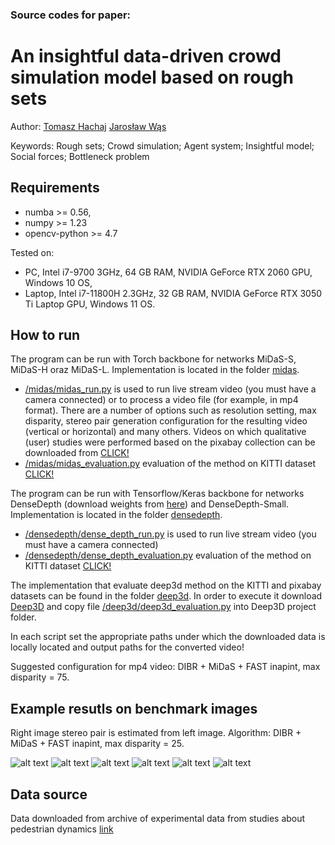 ### Source codes for paper:

# An insightful data-driven crowd simulation model based on rough sets 

Author: [Tomasz Hachaj](https://home.agh.edu.pl/~thachaj/) [Jarosław Wąs](https://home.agh.edu.pl/~jarek/)

<!--Algorithms for converting 2D to 3D are gaining importance following the hiatus brought about by the discontinuation of 3D TV production; this is due to the high availability and popularity of virtual reality systems that use stereo vision. In this paper, several depth image-based rendering (DIBR) approaches using state-of-the-art single-frame depth generation neural networks and inpaint algorithms are proposed and validated, including a novel very fast inpaint (FAST). FAST significantly exceeds the speed of currently used inpaint algorithms by reducing computational complexity, without degrading the quality of the resulting image. The role of the inpaint algorithm is to fill in missing pixels in the stereo pair estimated by DIBR. Missing estimated pixels appear at the boundaries of areas that differ significantly in their estimated distance from the observer. In addition, we propose parameterizing DIBR using a singular, easy-to-interpret adaptable parameter that can be adjusted online according to the preferences of the user who views the visualization. This single parameter governs both the camera parameters and the maximum binocular disparity. The proposed solutions are also compared with a fully automatic 2D to 3D mapping solution. The algorithm proposed in this work, which features intuitive disparity steering, the foundational deep neural network MiDaS, and the FAST inpaint algorithm, received considerable acclaim from evaluators. The mean absolute error of the proposed solution does not contain statistically significant differences from state-of-the-art approaches like Deep3D and other DIBR-based approaches using different inpaint functions. Since both the source codes and the generated videos are available for download, all experiments can be reproduced, and one can apply our algorithm to any selected video or single image to convert it.
-->
Keywords: Rough sets; Crowd simulation; Agent system; Insightful model; Social forces; Bottleneck problem

## Requirements

- numba >= 0.56, 
- numpy >= 1.23
- opencv-python >= 4.7

Tested on: 
- PC, Intel i7-9700 3GHz, 64 GB RAM, NVIDIA GeForce RTX 2060 GPU, Windows 10 OS,
- Laptop, Intel i7-11800H 2.3GHz, 32 GB RAM, NVIDIA GeForce RTX 3050 Ti Laptop GPU, Windows 11 OS.

## How to run

The program can be run with Torch backbone for networks MiDaS-S, MiDaS-H oraz MiDaS-L. Implementation is located in the folder [midas](/midas/).
- [/midas/midas_run.py](/midas/midas_run.py) is used to run live stream video (you must have a camera connected) or to process a video file (for example, in mp4 format). There are a number of options such as resolution setting, max disparity, stereo pair generation configuration for the resulting video (vertical or horizontal) and many others. Videos on which qualitative (user) studies were performed based on the pixabay collection can be downloaded from [CLICK!](https://drive.google.com/drive/folders/1xt5gVhP2kyXIWQe8xpC3nwCDejKFD0Zw?usp=sharing
)
- [/midas/midas_evaluation.py](/midas/midas_evaluation.py) evaluation of the method on KITTI dataset [CLICK!](https://www.cvlibs.net/datasets/kitti/eval_scene_flow.php?benchmark=stereo) 

The program can be run with Tensorflow/Keras backbone for networks DenseDepth (download weights from [here](https://drive.google.com/file/d/19dfvGvDfCRYaqxVKypp1fRHwK7XtSjVu/view)) and DenseDepth-Small. Implementation is located in the folder [densedepth](/densedepth/).
- [/densedepth/dense_depth_run.py](/densedepth/dense_depth_run.py) is used to run live stream video (you must have a camera connected)
- [/densedepth/dense_depth_evaluation.py](/densedepth/dense_depth_evaluation.py) evaluation of the method on KITTI dataset [CLICK!](https://www.cvlibs.net/datasets/kitti/eval_scene_flow.php?benchmark=stereo) 

The implementation that evaluate deep3d method on the KITTI and pixabay datasets can be found in the folder [deep3d](/deep3d/). In order to execute it download [Deep3D](https://github.com/HypoX64/Deep3D) and copy file [/deep3d/deep3d_evaluation.py](/deep3d/deep3d_evaluation.py) into Deep3D project folder.

In each script set the appropriate paths under which the downloaded data is locally located and output paths for the converted video!

Suggested configuration for mp4 video: DIBR + MiDaS + FAST inapint, max disparity = 75.


## Example resutls on benchmark images

Right image stereo pair is estimated from left image. Algorithm: DIBR + MiDaS + FAST inapint, max disparity = 25.

![alt text](image/mandrill.gif) ![alt text](image/pepper.gif)
![alt text](image/barbara.gif) ![alt text](image/roof.gif)
![alt text](image/lena.gif) ![alt text](image/pot.gif)

## Data source

Data downloaded from archive of experimental data from studies about pedestrian dynamics [link](https://ped.fz-juelich.de/database/doku.php)
